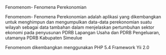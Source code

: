Fenomenom- Fenomena Perekonomian

Fenomenom- Fenomena Perekonomian adalah aplikasi yang dikembangkan untuk menghimpun dan mengumpulkan data-data perekonomian suatu wilayah
sebagai data tambahan dalam menjelaskan pertumbuhan sektor ekonomi pada penyusunan PDRB Lapangan Usaha dan PDRB Pengeluaran, utamanya PDRB Kabupaten Simeulue

Fenomenom dikembangkan menggunakan PHP 5.4 Framework Yii 2.0

